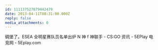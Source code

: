 ```yaml
---
id: 111137527879442479
date: 2013-04-11T08:31:00.000Z
reply: false
media_attachments: 0
---
```


碉堡了。ESEA 全明星赛队员名单出炉 N 神 f 神联手 - CS:GO 资讯 - 5EPlay 电竞网 - 5Eplay.com ​​​​

